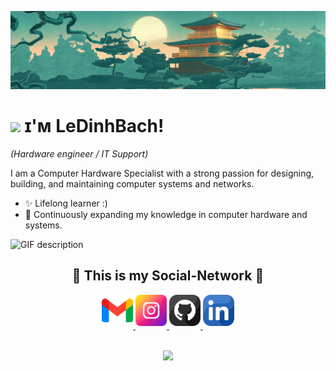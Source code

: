 <!--Banner-->
![LeDinhBach Banner Image](./banner.png)


<!--Header Name-->
# <img src="https://emojis.slackmojis.com/emojis/images/1643514974/10003/catjam.gif?1643514974" width="30"/> ɪ'ᴍ LeDinhBach! 
*(Hardware engineer / IT Support)*
<br /> 

<!--Start Intro-->               
<p align="left">I am a Computer Hardware Specialist with a strong passion for designing, building, and maintaining computer systems and networks.</p>

- ✨ Lifelong learner :)
- 🌱 Continuously expanding my knowledge in computer hardware and systems.
<!--End Intro-->

<picture>
  <source media="(prefers-color-scheme: dark)" srcset="./Skills_Animation_Dark.gif">
  <source media="(prefers-color-scheme: light)" srcset="./Skills_Animation_White.gif">
  <img align="left" alt="GIF description" src="./Skills_Animation_White.gif">
</picture>
<br />

  

<!--Contact Section--> 

<h2 align="center">🤝 This is my Social-Network 🤝 </h2>
<div align="center">
  
<a href="mailto:minecraft0808080808@gmail.com" target="_blank">
<img src="./gmail.png" width=50 height=50 alt="minecraft0808080808@gmail.com" style="margin-bottom: 5px" />
</a>

<a href="https://www.instagram.com/catofgamer/" target="_blank">
<img src="./instagram.png" width=50 height=50 alt="kiran_a_n" style="margin-bottom: 5px;" />
</a>

<a href="https://github.com/yamayaGIN1234" target="_blank">
<img src="./github.png" width=50 height=50 alt="Kiran1689" style="margin-bottom: 5px;" />
</a>

<a href="https://www.linkedin.com/in/b%C3%A1ch-l%C3%AA-%C4%91%C3%ACnh-4b39302b8/" target="_blank">
<img src="./linkedin.png" width=50 height=50 alt="linkedin" style="margin-bottom: 5px;" />
</a>

</div>
<br/>


<!--Footer--> 
<p align="center">
  <img src="https://capsule-render.vercel.app/api?type=waving&color=gradient&height=65&section=footer"/>
</p>

